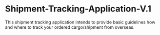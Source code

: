 # Shipment-Tracking-Application-V.1

This shipment tracking application intends to provide basic guidelines how and where to track your ordered cargo/shipment from overseas. 
